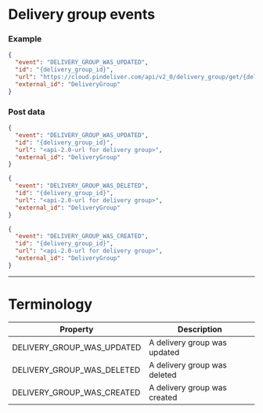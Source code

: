 # Delivery group events

### Example

```JSON
{
  "event": "DELIVERY_GROUP_WAS_UPDATED",
  "id": "{delivery_group_id}",
  "url": "https://cloud.pindeliver.com/api/v2_0/delivery_group/get/{delivery_group_id}",
  "external_id": "DeliveryGroup"
}
```

### Post data

```JSON
{
  "event": "DELIVERY_GROUP_WAS_UPDATED",
  "id": "{delivery_group_id}",
  "url": "<api-2.0-url for delivery group>",
  "external_id": "DeliveryGroup"
}
```
```JSON
{
  "event": "DELIVERY_GROUP_WAS_DELETED",
  "id": "{delivery_group_id}",
  "url": "<api-2.0-url for delivery group>",
  "external_id": "DeliveryGroup"
}
```
```JSON
{
  "event": "DELIVERY_GROUP_WAS_CREATED",
  "id": "{delivery_group_id}",
  "url": "<api-2.0-url for delivery group>",
  "external_id": "DeliveryGroup"
}
```

---

# Terminology

|Property             |Description|
|---------------------|-----------|
|DELIVERY_GROUP_WAS_UPDATED|A delivery group was updated|
|DELIVERY_GROUP_WAS_DELETED|A delivery group was deleted|
|DELIVERY_GROUP_WAS_CREATED|A delivery group was created|
